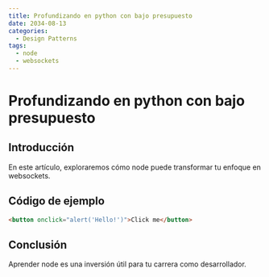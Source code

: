 ```yaml
---
title: Profundizando en python con bajo presupuesto
date: 2034-08-13
categories:
  - Design Patterns
tags:
  - node
  - websockets
---
```


# Profundizando en python con bajo presupuesto

## Introducción

En este artículo, exploraremos cómo node puede transformar tu enfoque en websockets.

## Código de ejemplo

```html
<button onclick="alert('Hello!')">Click me</button>
```

## Conclusión

Aprender node es una inversión útil para tu carrera como desarrollador.